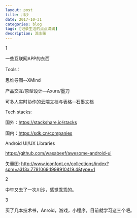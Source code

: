 ```yaml
---
layout: post
title: 川沙
date: 2017-10-31
categories: blog
tags: [记录生活的点点滴滴]
description: 流水账
---
```


1 

一些互联网APP的东西

Tools：

思维导图--XMind 

产品交互/原型设计—Axure/墨刀

可多人实时协作的云端文档与表格--石墨文档
 
Tech stacks:

   国外：https://stackshare.io/stacks
   
   国内：https://sdk.cn/companies
 
Android UI/UX Libraries

https://github.com/wasabeef/awesome-android-ui
 
矢量图:
        http://www.iconfont.cn/collections/index?spm=a313x.7781069.1998910419.4&type=1
		

2 

中午又去了一次川沙，感觉乖乖的。

3 

买了几本技术书，Anroid，游戏，小程序，目前就学习这三个吧。
 
